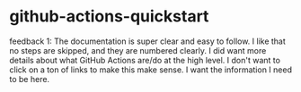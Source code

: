 # github-actions-quickstart

feedback 1: The documentation is super clear and easy to follow. I like that no steps are skipped, and they are numbered clearly. 
 I did want more details about what GitHub Actions are/do at the high level. I don't want to click on a ton of links to make this make sense. I want the information I need to be here. 
